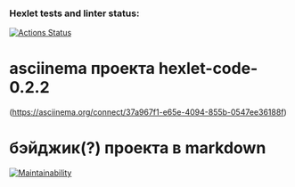 ### Hexlet tests and linter status:
[![Actions Status](https://github.com/OLVOS/python-project-49/actions/workflows/hexlet-check.yml/badge.svg)](https://github.com/OLVOS/python-project-49/actions)

# asciinema проекта hexlet-code-0.2.2
(https://asciinema.org/connect/37a967f1-e65e-4094-855b-0547ee36188f)

# бэйджик(?) проекта в markdown
[![Maintainability](https://api.codeclimate.com/v1/badges/5feb2538fa6db2eab02c/maintainability)](https://codeclimate.com/github/OLVOS/python-project-49/maintainability)

